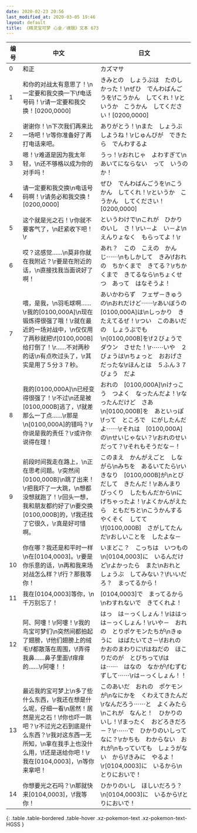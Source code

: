 ```yaml
---
date: 2020-02-23 20:56
last_modified_at: 2020-03-05 19:46
layout: default
title: 《精灵宝可梦 心金／魂银》文本 673
---
```

| 编号 | 中文 | 日文 |
| ---- | ---- | ---- |
| 0 | 和正 | カズマサ |
| 1 | 和你的对战太有意思了！\n一定要和我交换一下\f电话号码！\r请一定要和我交换！[0200,0000] | きみとの　しょうぶは　たのしかった！\nぜひ　でんわばんごうを\fこうかん　してくれ！\rというか　こうかん　してください！[0200,0000] |
| 2 | 谢谢你！\n下次我们再来比一场吧！\r等你准备好了再打电话来吧。 | ありがとう！\nまた　しょうぶ　しようね！\rじゅんびが　できたら　でんわするよ |
| 3 | 嗯！\r难道是因为我太年轻，\n还不够格以成为你的对手吗！ | うっ！\rおれじゃ　よわすぎて\nあいてにならない　って　いうのか！ |
| 4 | 请一定要和我交换\n电话号码啊！\r请务必和我交换！[0200,0000] | ぜひ　でんわばんごうを\nこうかん　してくれ！\rというか　こうかん　してください！[0200,0000] |
| 5 | 这个就是光之石！\r你就不要客气了，\n赶紧收下吧！\r | というわけで\nこれが　ひかりのいし　さ！\rい－よ　い－よ\nえんりょなく　もらってよ！\r |
| 6 | 哎？这感觉……\n莫非你就在我附近？\r要是在附近的话，\n直接找我当面说好了啊！ | あれ？　この　こえの　かんじ⋯⋯\nもしかして　きみ\fおれの　ちかくまで　きてる？\rちかくまで　きてるなら\nちょくせつ　あって　はなそうよ！ |
| 7 | 喂，是我，\n羽毛球啊……\r我的[0100,000A]\n现在锻炼得很强了哦！\r就在最近的一场对战中，\n仅仅用了两秒就把\f[0100,000B]给打倒了！\r……不对两秒的话\n有点吹过头了，\r其实是用了５分３７秒。 | あいかわらず　フェザ－きゅうの\nおれだけど⋯⋯\rあいぼうの　[0100,000A]は\nしっかり　きたえてるぜ！\rつい　このあいだの　しょうぶでも\n[0100,000B]を\f２びょうで　ダウン　させた！\r⋯⋯いや　２びょうは\nちょっと　おおげさ　だったな\rほんとは　５ふん３７びょう　だよ |
| 8 | 我的[0100,000A]\n已经变得很强了！\r不过\n还是被[0100,000B]逃了，\f就差那么一丁点……\r那是\n[0100,000A]的错吗？\r你说是我的责任？\r或许你说得在理！ | おれの　[0100,000A]\nけっこう　つよく　なったんだよ！\rなったんだけど　さあ\n[0100,000B]を　あといっぽ\fって　ところで　にがしたんだよ⋯⋯\rそれは　[0100,000A]の\nせいじゃない？\rおれのせい　だって？\rそれもそうだな－！ |
| 9 | 前段时间我走在路上，\n正在思考问题。\r突然间[0100,000B]\n跳了出来！\r把我吓了一大跳，\n想都没想就跑了！\r回头一想，我和朋友都约好了\n要交换[0100,000B]的，\f我还找了它很久，\r真是好可惜啊。 | このまえ　かんがえごと　しながら\nみちを　あるいてたら\rいきなり　[0100,000B]が\nとびだして　きたんだ！\rあんまり　びっくり　したもんだから\nにげちゃったよ！\rよくかんがえたら　ともだちと\nこうかんする　やくそく　してて\f[0100,000B]　さがしてたんだ\rおしいことを　したよな－ |
| 10 | 你在哪？我还是和平时一样\n在[0104,0003]。\r要是你乐意的话，\n再和我来场对战怎么样？\f行？那我等你！ | いまどこ？　こっちは　いつもの\n[0104,0003]に　いるんだけど\rよかったら　また\nおれと　しょうぶ　してみない？\fいいだろ？　まってるから！ |
| 11 | 我在[0104,0003]等你，\n千万别忘了！ | [0104,0003]で　まってるから\nわすれないで　きてくれよ！ |
| 12 | 阿、阿嚏！\r阿嚏！\r我的鸟宝可梦们\n突然间都拍起了翅膀，\f他们翅膀上的绒毛\f都散落在周围，\f弄得我鼻……鼻子里面\f痒痒的……\r阿嚏！！ | はっ　は－っくしょん！\rははっ　は－っくしょん！\rいや－　おれの　とりポケモンたちが\nきゅうに　はばたいてさ－\fおれの　かおのまわりに\fはねだの　ほこりだのが　とびちって\fは　は⋯⋯　はなの　なかが\fむずむずして⋯⋯\rは－っくしょん！！ |
| 13 | 最近我的宝可梦上\n多了些什么东西，\r我还在想是什么呢，仔细一看\n居然！居然是光之石！\f你也吓一跳吧？\r不过光之石到底是什么东西？\r我对这东西一无所知，\n拿在我手上也没什么用，\f还是送给你吧！\r我在[0104,0003]，\n等你来拿吧！ | このあいだ　おれの　ポケモンが\nなにかを　くわえてきたんだ\rなんだろう⋯⋯と　よくみたら\nこれが　なんと！　ひかりのいし！\fまったく　おどろきだろ－？\r⋯⋯で　ひかりのいしって　なに？\rかちも　わからない　おれが\nもっていても　しょうがない　から\fきみに　やるよ！\r[0104,0003]に　いるから\nとりにおいで！ |
| 14 | 你想要光之石吗？\n那就快来[0104,0003]，\f我等你！ | ひかりのいし　ほしいだろう？\n[0104,0003]に　いるから\fとりにおいで！ |
{: .table .table-bordered .table-hover .xz-pokemon-text .xz-pokemon-text-HGSS }